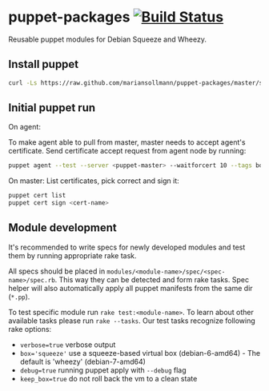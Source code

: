 puppet-packages [![Build Status](https://travis-ci.org/mariansollmann/puppet-packages.png?branch=master)](https://travis-ci.org/mariansollmann/puppet-packages)
===============
Reusable puppet modules for Debian Squeeze and Wheezy.

Install puppet
--------------
```sh
curl -Ls https://raw.github.com/mariansollmann/puppet-packages/master/scripts/puppet-install.sh | bash
```

Initial puppet run
------------------
On agent:

To make agent able to pull from master, master needs to accept agent's certificate.
Send certificate accept request from agent node by running:
```sh
puppet agent --test --server <puppet-master> --waitforcert 10 --tags bootstrap
```


On master:
List certificates, pick correct and sign it:
```sh
puppet cert list
puppet cert sign <cert-name>
```

Module development
------------------
It's recommended to write specs for newly developed modules and test them by running appropriate rake task.

All specs should be placed in `modules/<module-name>/spec/<spec-name>/spec.rb`. This way they can be detected and form rake tasks.
Spec helper will also automatically apply all puppet manifests from the same dir (`*.pp`).

To test specific module run `rake test:<module-name>`. To learn about other available tasks please run `rake --tasks`.
Our test tasks recognize following rake options:
- `verbose=true` verbose output
- `box='squeeze'` use a squeeze-based virtual box (debian-6-amd64) - The default is 'wheezy' (debian-7-amd64)
- `debug=true` running puppet apply with `--debug` flag
- `keep_box=true` do not roll back the vm to a clean state
